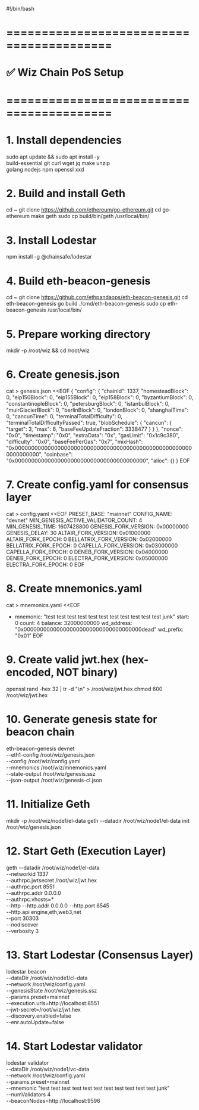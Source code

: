 #!/bin/bash

# =========================================
# ✅ Wiz Chain PoS Setup 
# =========================================

# 1. Install dependencies
sudo apt update && sudo apt install -y \
  build-essential git curl wget jq make unzip \
  golang nodejs npm openssl xxd

# 2. Build and install Geth
cd ~
git clone https://github.com/ethereum/go-ethereum.git
cd go-ethereum
make geth
sudo cp build/bin/geth /usr/local/bin/

# 3. Install Lodestar
npm install -g @chainsafe/lodestar

# 4. Build eth-beacon-genesis
cd ~
git clone https://github.com/ethpandaops/eth-beacon-genesis.git
cd eth-beacon-genesis
go build ./cmd/eth-beacon-genesis
sudo cp eth-beacon-genesis /usr/local/bin/

# 5. Prepare working directory
mkdir -p /root/wiz && cd /root/wiz

# 6. Create genesis.json
cat > genesis.json <<EOF
{
  "config": {
    "chainId": 1337,
    "homesteadBlock": 0,
    "eip150Block": 0,
    "eip155Block": 0,
    "eip158Block": 0,
    "byzantiumBlock": 0,
    "constantinopleBlock": 0,
    "petersburgBlock": 0,
    "istanbulBlock": 0,
    "muirGlacierBlock": 0,
    "berlinBlock": 0,
    "londonBlock": 0,
    "shanghaiTime": 0,
    "cancunTime": 0,
    "terminalTotalDifficulty": 0,
    "terminalTotalDifficultyPassed": true,
    "blobSchedule": {
      "cancun": {
        "target": 3,
        "max": 6,
        "baseFeeUpdateFraction": 3338477
      }
    }
  },
  "nonce": "0x0",
  "timestamp": "0x0",
  "extraData": "0x",
  "gasLimit": "0x1c9c380",
  "difficulty": "0x0",
  "baseFeePerGas": "0x7",
  "mixHash": "0x0000000000000000000000000000000000000000000000000000000000000000",
  "coinbase": "0x0000000000000000000000000000000000000000",
  "alloc": {}
}
EOF

# 7. Create config.yaml for consensus layer
cat > config.yaml <<EOF
PRESET_BASE: "mainnet"
CONFIG_NAME: "devnet"
MIN_GENESIS_ACTIVE_VALIDATOR_COUNT: 4
MIN_GENESIS_TIME: 1607428800
GENESIS_FORK_VERSION: 0x00000000
GENESIS_DELAY: 30
ALTAIR_FORK_VERSION: 0x01000000
ALTAIR_FORK_EPOCH: 0
BELLATRIX_FORK_VERSION: 0x02000000
BELLATRIX_FORK_EPOCH: 0
CAPELLA_FORK_VERSION: 0x03000000
CAPELLA_FORK_EPOCH: 0
DENEB_FORK_VERSION: 0x04000000
DENEB_FORK_EPOCH: 0
ELECTRA_FORK_VERSION: 0x05000000
ELECTRA_FORK_EPOCH: 0
EOF

# 8. Create mnemonics.yaml
cat > mnemonics.yaml <<EOF
- mnemonic: "test test test test test test test test test test test junk"
  start: 0
  count: 4
  balance: 32000000000
  wd_address: "0x000000000000000000000000000000000000dead"
  wd_prefix: "0x01"
EOF

# 9. Create valid jwt.hex (hex-encoded, NOT binary)
openssl rand -hex 32 | tr -d "\n" > /root/wiz/jwt.hex
chmod 600 /root/wiz/jwt.hex

# 10. Generate genesis state for beacon chain
eth-beacon-genesis devnet \
  --eth1-config /root/wiz/genesis.json \
  --config /root/wiz/config.yaml \
  --mnemonics /root/wiz/mnemonics.yaml \
  --state-output /root/wiz/genesis.ssz \
  --json-output /root/wiz/genesis-cl.json

# 11. Initialize Geth
mkdir -p /root/wiz/node1/el-data
geth --datadir /root/wiz/node1/el-data init /root/wiz/genesis.json

# 12. Start Geth (Execution Layer)
geth --datadir /root/wiz/node1/el-data \
  --networkid 1337 \
  --authrpc.jwtsecret /root/wiz/jwt.hex \
  --authrpc.port 8551 \
  --authrpc.addr 0.0.0.0 \
  --authrpc.vhosts=* \
  --http --http.addr 0.0.0.0 --http.port 8545 \
  --http.api engine,eth,web3,net \
  --port 30303 \
  --nodiscover \
  --verbosity 3

# 13. Start Lodestar (Consensus Layer)
lodestar beacon \
  --dataDir /root/wiz/node1/cl-data \
  --network /root/wiz/config.yaml \
  --genesisState /root/wiz/genesis.ssz \
  --params.preset=mainnet \
  --execution.urls=http://localhost:8551 \
  --jwt-secret=/root/wiz/jwt.hex \
  --discovery.enabled=false \
  --enr.autoUpdate=false

# 14. Start Lodestar validator
lodestar validator \
  --dataDir /root/wiz/node1/vc-data \
  --network /root/wiz/config.yaml \
  --params.preset=mainnet \
  --mnemonic "test test test test test test test test test test test junk" \
  --numValidators 4 \
  --beaconNodes=http://localhost:9596
